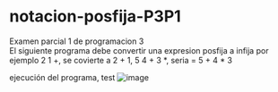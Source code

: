# notacion-posfija-P3P1
Examen parcial 1 de programacion 3
</br>
El siguiente programa debe convertir una expresion posfija a infija por ejemplo 2 1 +, se covierte a 2 + 1, 5 4 + 3 *, seria = 5 + 4 * 3

ejecución del programa, test
![image](https://user-images.githubusercontent.com/99548614/224617984-10cfc186-dd11-41c3-90be-ba05ec996191.png)
